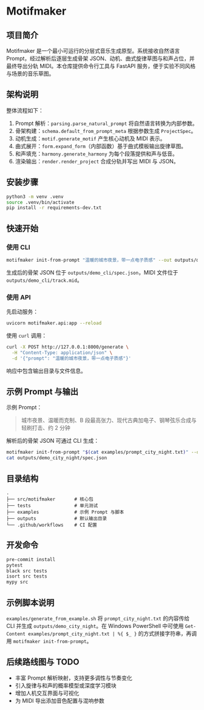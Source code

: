 # Motifmaker

## 项目简介
Motifmaker 是一个最小可运行的分层式音乐生成原型。系统接收自然语言 Prompt，经过解析后逐层生成骨架 JSON、动机、曲式旋律草图与和声占位，并最终导出分轨 MIDI。本仓库提供命令行工具与 FastAPI 服务，便于实验不同风格与场景的音乐草图。

## 架构说明
整体流程如下：
1. Prompt 解析：`parsing.parse_natural_prompt` 将自然语言转换为内部参数。
2. 骨架构建：`schema.default_from_prompt_meta` 根据参数生成 `ProjectSpec`。
3. 动机生成：`motif.generate_motif` 产生核心动机及 MIDI 表示。
4. 曲式展开：`form.expand_form`（内部函数）基于曲式模板输出旋律草图。
5. 和声填充：`harmony.generate_harmony` 为每个段落提供和声与低音。
6. 渲染输出：`render.render_project` 合成分轨并写出 MIDI 与 JSON。

## 安装步骤
```bash
python3 -m venv .venv
source .venv/bin/activate
pip install -r requirements-dev.txt
```

## 快速开始
### 使用 CLI
```bash
motifmaker init-from-prompt "温暖的城市夜景，带一点电子质感" --out outputs/demo_cli
```
生成后的骨架 JSON 位于 `outputs/demo_cli/spec.json`，MIDI 文件位于 `outputs/demo_cli/track.mid`。

### 使用 API
先启动服务：
```bash
uvicorn motifmaker.api:app --reload
```
使用 `curl` 调用：
```bash
curl -X POST http://127.0.0.1:8000/generate \
  -H "Content-Type: application/json" \
  -d '{"prompt": "温暖的城市夜景，带一点电子质感"}'
```
响应中包含输出目录与文件信息。

## 示例 Prompt 与输出
示例 Prompt：
> 城市夜景、温暖而克制、B 段最高张力、现代古典加电子、钢琴弦乐合成与轻刷打击、约 2 分钟

解析后的骨架 JSON 可通过 CLI 生成：
```bash
motifmaker init-from-prompt "$(cat examples/prompt_city_night.txt)" --out outputs/demo_city_night
cat outputs/demo_city_night/spec.json
```

## 目录结构
```
.
├── src/motifmaker       # 核心包
├── tests                # 单元测试
├── examples             # 示例 Prompt 与脚本
├── outputs              # 默认输出目录
└── .github/workflows    # CI 配置
```

## 开发命令
```bash
pre-commit install
pytest
black src tests
isort src tests
mypy src
```

## 示例脚本说明
`examples/generate_from_example.sh` 将 `prompt_city_night.txt` 的内容传给 CLI 并生成 `outputs/demo_city_night`。在 Windows PowerShell 中可使用 `Get-Content examples/prompt_city_night.txt | %{ $_ }` 的方式拼接字符串，再调用 `motifmaker init-from-prompt`。

## 后续路线图与 TODO
- 丰富 Prompt 解析映射，支持更多调性与节奏变化
- 引入旋律与和声的概率模型或深度学习模块
- 增加人机交互界面与可视化
- 为 MIDI 导出添加音色配置与混响参数
